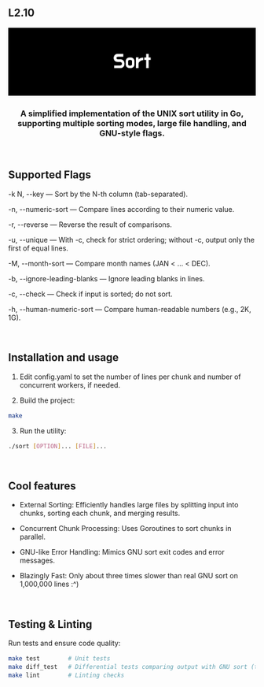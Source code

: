 ## L2.10

![sort banner](assets/banner.png)

<h3 align="center">A simplified implementation of the UNIX sort utility in Go, supporting multiple sorting modes, large file handling, and GNU-style flags.</h3>

<br>

## Supported Flags

-k N, --key — Sort by the N-th column (tab-separated).

-n, --numeric-sort — Compare lines according to their numeric value.

-r, --reverse — Reverse the result of comparisons.

-u, --unique — With -c, check for strict ordering; without -c, output only the first of equal lines.

-M, --month-sort — Compare month names (JAN < ... < DEC).

-b, --ignore-leading-blanks — Ignore leading blanks in lines.

-c, --check — Check if input is sorted; do not sort.

-h, --human-numeric-sort — Compare human-readable numbers (e.g., 2K, 1G).

<br>

## Installation and usage

1) Edit config.yaml to set the number of lines per chunk and number of concurrent workers, if needed.

2) Build the project:

```bash
make
```
3) Run the utility:

```bash
./sort [OPTION]... [FILE]...
```

<br>

## Cool features

* External Sorting: Efficiently handles large files by splitting input into chunks, sorting each chunk, and merging results.

* Concurrent Chunk Processing: Uses Goroutines to sort chunks in parallel.

* GNU-like Error Handling: Mimics GNU sort exit codes and error messages.

* Blazingly Fast: Only about three times slower than real GNU sort on 1,000,000 lines :^)

<br>

## Testing & Linting

Run tests and ensure code quality:

```bash
make test        # Unit tests
make diff_test   # Differential tests comparing output with GNU sort (tested on Linux; results may differ on macOS)
make lint        # Linting checks
```